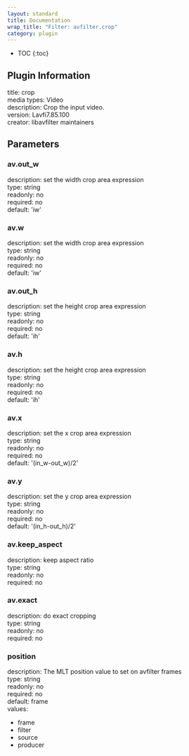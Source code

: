 ```yaml
---
layout: standard
title: Documentation
wrap_title: "Filter: avfilter.crop"
category: plugin
---
```

* TOC
{:toc}

## Plugin Information

title: crop  
media types:
Video  
description: Crop the input video.  
version: Lavfi7.85.100  
creator: libavfilter maintainers  

## Parameters

### av.out_w

  
description:
set the width crop area expression  
type: string  
readonly: no  
required: no  
default: 'iw'  

### av.w

  
description:
set the width crop area expression  
type: string  
readonly: no  
required: no  
default: 'iw'  

### av.out_h

  
description:
set the height crop area expression  
type: string  
readonly: no  
required: no  
default: 'ih'  

### av.h

  
description:
set the height crop area expression  
type: string  
readonly: no  
required: no  
default: 'ih'  

### av.x

  
description:
set the x crop area expression  
type: string  
readonly: no  
required: no  
default: '(in_w-out_w)/2'  

### av.y

  
description:
set the y crop area expression  
type: string  
readonly: no  
required: no  
default: '(in_h-out_h)/2'  

### av.keep_aspect

  
description:
keep aspect ratio  
type: string  
readonly: no  
required: no  

### av.exact

  
description:
do exact cropping  
type: string  
readonly: no  
required: no  

### position

  
description:
The MLT position value to set on avfilter frames  
type: string  
readonly: no  
required: no  
default: frame  
values:  

* frame
* filter
* source
* producer

